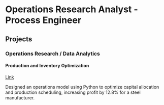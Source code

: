 # Operations Research Analyst - Process Engineer

## Projects
### Operations Research / Data Analytics
#### Production and Inventory Optimization
[Link](https://github.com/dogtortron/inventory-optimization)

Designed an operations model using Python to optimize capital allocation and production scheduling, increasing profit by 12.8% for a steel manufacturer.




